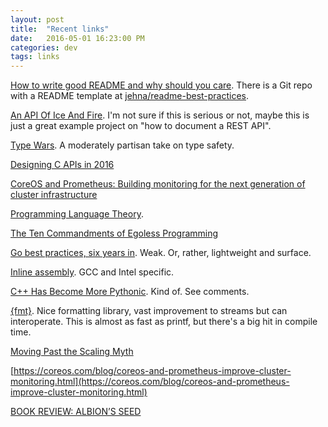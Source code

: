 ```yaml
---
layout: post
title:  "Recent links"
date:   2016-05-01 16:23:00 PM
categories: dev
tags: links
---
```


[How to write good README and why should you care](http://thejunkland.com/blog/how-to-write-good-readme.html). There is a Git repo with a README template at [jehna/readme-best-practices](https://github.com/jehna/readme-best-practices).

[An API Of Ice And Fire](https://anapioficeandfire.com/Documentation). I'm not sure if this is serious or not, maybe this is just a great example project on "how to document a REST API".

[Type Wars](http://blog.cleancoder.com/uncle-bob/2016/05/01/TypeWars.html). A moderately partisan take on type safety.

[Designing C APIs in 2016](https://anteru.net/2016/05/01/3249/)

[CoreOS and Prometheus: Building monitoring for the next generation of cluster infrastructure](https://coreos.com/blog/coreos-and-prometheus-improve-cluster-monitoring.html)

[Programming Language Theory](http://steshaw.org/plt/).

[The Ten Commandments of Egoless Programming](http://blog.codinghorror.com/the-ten-commandments-of-egoless-programming/)

[Go best practices, six years in](https://peter.bourgon.org/go-best-practices-2016/). Weak. Or, rather, lightweight and surface.

[Inline assembly](https://github.com/0xAX/linux-insides/blob/master/Theory/asm.md). GCC and Intel specific.

[C++ Has Become More Pythonic](http://preshing.com/20141202/cpp-has-become-more-pythonic/). Kind of. See comments.

[{fmt}](https://github.com/fmtlib/fmt). Nice formatting library, vast improvement to streams but can interoperate. This is almost as fast as printf, but there's a big hit in compile time.

[Moving Past the Scaling Myth](https://michaelfeathers.silvrback.com/the-myth-of-scaling)

[https://coreos.com/blog/coreos-and-prometheus-improve-cluster-monitoring.html](https://coreos.com/blog/coreos-and-prometheus-improve-cluster-monitoring.html)

[BOOK REVIEW: ALBION’S SEED](http://slatestarcodex.com/2016/04/27/book-review-albions-seed/)
